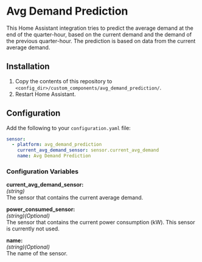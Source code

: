 # Avg Demand Prediction

This Home Assistant integration tries to predict the average demand at the end of the quarter-hour, based on the current demand and the demand of the previous quarter-hour. The prediction is based on data from the current average demand.

## Installation
1. Copy the contents of this repository to `<config_dir>/custom_components/avg_demand_prediction/`.
2. Restart Home Assistant.

## Configuration
Add the following to your `configuration.yaml` file:

```yaml
sensor:
  - platform: avg_demand_prediction
    current_avg_demand_sensor: sensor.current_avg_demand
    name: Avg Demand Prediction
```

### Configuration Variables
**current_avg_demand_sensor:**\
  *(string)*\
  The sensor that contains the current average demand.

**power_consumed_sensor:**\
  *(string)(Optional)*\
  The sensor that contains the current power consumption (kW). This sensor is currently not used.

**name:**\
    *(string)(Optional)*\
    The name of the sensor.




